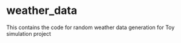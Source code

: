 # weather_data
This contains the code for random weather data generation for Toy simulation project
